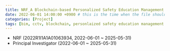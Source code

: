 ```yaml
---
title: NRF_A Blockchain-based Personalized Safety Education Management Technology using BIM and CCTV Image
date: 2022-06-01 14:00:00 +0900 # this is the time when the file should be shown to public
categories: [Project]
tags: [bim, cctv, blockchain, personlaized safety education management technology]     # TAG names should always be lowercase
---
```


- NRF (2022R1I1A1A01063934, 2022-06-01 ~ 2025-05-31)
- Principal Investigator (2022-06-01 ~ 2025-05-31)